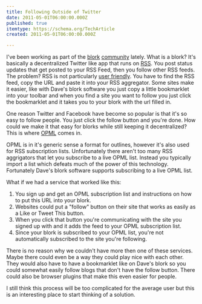 ```yaml
---
title: Following Outside of Twitter
date: 2011-05-01T06:00:00.000Z
published: true
itemtype: https://schema.org/TechArticle
created: 2011-05-01T06:00:00.000Z

---
```


I've been working as part of the [blork](http://scripting.com/stories/2011/04/05/gettingStartedWithBlork.html) [community](https://groups.google.com/group/ec2-for-poets) lately.  What is a blork?  It's basically a decentralized Twitter like app that runs on [RSS](http://cyber.law.harvard.edu/rss/rss.html#whatIsRss).  You post status updates that get posted to your RSS Feed, then you follow other RSS feeds.  The problem? RSS is not particularly [user friendly](http://techcrunch.com/2010/09/13/rss-is-not-not-not-not-not-dead/).  You have to find the RSS feed, copy the URL and paste it into your RSS aggregator. Some sites make it easier, like with Dave's blork software you just copy a little bookmarklet into your toolbar and when you find a site you want to follow you just click the bookmarklet and it takes you to your blork with the url filled in.

One reason Twitter and Facebook have become so popular is that it's so easy to follow people.  You just click the follow button and you're done.  How could we make it that easy for blorks while still keeping it decentralized?  This is where [OPML](https://opml.org/spec2.opml#1629042482000) comes in.

OPML is in it's generic sense a format for outlines, however it's also used for RSS subscription lists.  Unfortunately there aren't too many RSS aggrigators that let you subscribe to a live OPML list.  Instead you typically import a list which defeats much of the power of this technology.  Fortunately Dave's blork software supports subscribing to a live OPML list.

What if we had a service that worked like this:

1. You sign up and get an OPML subscription list and instructions on how to put this URL into your blork.
2. Websites could put a "follow" button on their site that works as easily as a Like or Tweet This button.
3. When you click that button you're communicating with the site you signed up with and it adds the feed to your OPML subscription list.
4. Since  your blork is subscribed to your OPML list, you're not automatically subscribed to the site you're following.

There is no reason why we couldn't have more then one of these services.  Maybe there could even be a way they could play nice with each other.  They would also have to have a bookmarklet like on Dave's blork so you could somewhat easily follow blogs that don't have the follow button.  There could also be browser plugins that make this even easier for people.

I still think this process will be too complicated for the average user but this is an interesting place to start thinking of a solution.

